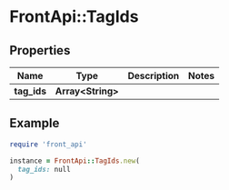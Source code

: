 # FrontApi::TagIds

## Properties

| Name | Type | Description | Notes |
| ---- | ---- | ----------- | ----- |
| **tag_ids** | **Array&lt;String&gt;** |  |  |

## Example

```ruby
require 'front_api'

instance = FrontApi::TagIds.new(
  tag_ids: null
)
```

